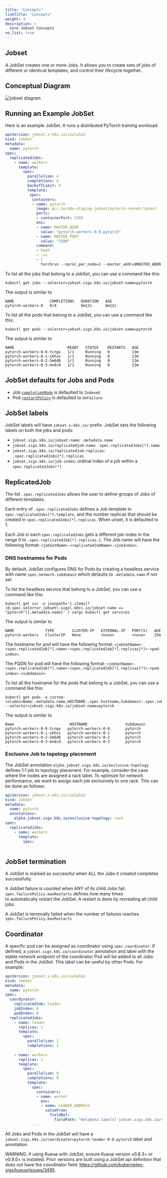 ```yaml
---
title: "Concepts"
linkTitle: "Concepts"
weight: 4
description: >
  Core Jobset Concepts
no_list: true
---
```


## Jobset

A JobSet creates one or more Jobs. It allows you to create sets of jobs of different or identical templates, and control their lifecycle together.

## Conceptual Diagram

![jobset diagram](/images/jobset_diagram.png)

## Running an Example JobSet

Here is an example JobSet. It runs a distributed PyTorch training workload.

```yaml
apiVersion: jobset.x-k8s.io/v1alpha2
kind: JobSet
metadata:
  name: pytorch
spec:
  replicatedJobs:
    - name: workers
      template:
        spec:
          parallelism: 4
          completions: 4
          backoffLimit: 0
          template:
           spec:
            containers:
            - name: pytorch
              image: gcr.io/k8s-staging-jobset/pytorch-resnet:latest
              ports:
              - containerPort: 3389
              env:
              - name: MASTER_ADDR
                value: "pytorch-workers-0-0.pytorch"
              - name: MASTER_PORT
                value: "3389"
              command:
              - bash
              - -xc
              - |
                torchrun --nproc_per_node=1 --master_addr=$MASTER_ADDR --master_port=$MASTER_PORT resnet.py --backend=gloo
```

To list all the jobs that belong to a JobSet, you can use a command like this:

```shell
kubectl get jobs --selector=jobset.sigs.k8s.io/jobset-name=pytorch
```

The output is similar to 

```
NAME                COMPLETIONS   DURATION   AGE
pytorch-workers-0   0/4           6m12s      6m12s
```

To list all the pods that belong to a JobSet, you can use a command like this:

```shell
kubectl get pods --selector=jobset.sigs.k8s.io/jobset-name=pytorch
```

The output is similar to 

```
NAME                        READY   STATUS    RESTARTS   AGE
pytorch-workers-0-0-tcngx   1/1     Running   0          13m
pytorch-workers-0-1-sbhxs   1/1     Running   0          13m
pytorch-workers-0-2-5m6d6   1/1     Running   0          13m
pytorch-workers-0-3-mn8c8   1/1     Running   0          13m
```

## JobSet defaults for Jobs and Pods

- Job [`completionMode`](https://kubernetes.io/docs/concepts/workloads/controllers/job/#completion-mode) is defaulted to `Indexed` 
- Pod [`restartPolicy`](https://kubernetes.io/docs/concepts/workloads/controllers/job/#pod-template) is defaulted to `OnFailure`


## JobSet labels

JobSet labels will have `jobset.x-k8s.io/` prefix. JobSet sets the following labels on both the jobs and pods:
- `jobset.sigs.k8s.io/jobset-name`: `.metadata.name`
- `jobset.sigs.k8s.io/replicatedjob-name`: `.spec.replicatedJobs[*].name`
- `jobset.sigs.k8s.io/replicatedjob-replicas`: `.spec.replicatedJobs[*].replicas`
- `jobset.sigs.k8s.io/job-index`: ordinal index of a job within a `spec.replicatedJobs[*]`


## ReplicatedJob

The list `.spec.replicatedJobs` allows the user to define groups of Jobs of different templates.

Each entry of `.spec.replicatedJobs` defines a Job template in `spec.replicatedJobs[*].template`, 
and the number replicas that should be created in `spec.replicatedJobs[*].replicas`. When 
unset, it is defaulted to 1.

Each Job in each `spec.replicatedJobs` gets a different job-index in the range 0 to `.spec.replicatedJob[*].replicas-1`. 
The Job name will have the following format: `<jobSetName>-<replicatedJobName>-<jobIndex>`. 


### DNS hostnames for Pods

By default, JobSet configures DNS for Pods by creating a headless service with name `spec.network.subdomain` which defaults to `.metadata.name` if not set.   

To list the headless service that belong to a JobSet, you can use a command like this:

```shell
kubectl get svc -o jsonpath='{.items[?(@.spec.selector.jobset\.sigs\.k8s\.io/jobset-name == "pytorch")].metadata.name}' | xargs kubectl get services
```

The output is similar to 

```
NAME              TYPE        CLUSTER-IP   EXTERNAL-IP   PORT(S)   AGE
pytorch-workers   ClusterIP   None         <none>        <none>    25m
```

The hostname for pod will have the following format: `<jobSetName>-<spec.replicatedJob[*].name>-<spec.replicatedJob[*].replicas[*]>-<pod-index>`. 

The FQDN for pod will have the following format: `<jobSetName>-<spec.replicatedJob[*].name>-<spec.replicatedJob[*].replicas[*]>-<pod-index>.<subdomain>`. 

To list all the hostname for the pods that belong to a JobSet, you can use a command like this:

```shell
kubectl get pods -o custom-columns=Name:.metadata.name,HOSTNAME:.spec.hostname,Subdomain:.spec.subdomain --selector=jobset.sigs.k8s.io/jobset-name=pytorch

```

The output is similar to 

```
Name                         HOSTNAME                 Subdomain
pytorch-workers-0-0-tcngx   pytorch-workers-0-0.      pytorch
pytorch-workers-0-1-sbhxs   pytorch-workers-0-1       pytorch
pytorch-workers-0-2-5m6d6   pytorch-workers-0-2       pytorch
pytorch-workers-0-3-mn8c8.  pytorch-workers-0-3       pytorch
```

### Exclusive Job to topology placement

The JobSet annotation `alpha.jobset.sigs.k8s.io/exclusive-topology` defines 1:1 job to topology placement. 
For example, consider the case where the nodes are assigned a rack label. To optimize for network
performance, we want to assign each job exclusively to one rack. This can be done as follows:

```yaml
apiVersion: jobset.x-k8s.io/v1alpha2
kind: JobSet
metadata:
  name: pytorch
  annotations:
    alpha.jobset.sigs.k8s.io/exclusive-topology: rack
spec:
  replicatedJobs:
    - name: workers
      template:
        spec:
          ...
```

## JobSet termination

A JobSet is marked as successful when ALL the Jobs it created completes successfully. 

A JobSet failure is counted when ANY of its child Jobs fail. `spec.failurePolicy.maxRestarts` defines how many times  
to automatically restart the JobSet. A restart is done by recreating all child jobs.

A JobSet is terminally failed when the number of failures reaches `spec.failurePolicy.maxRestarts`

## Coordinator

A specific pod can be assigned as coordinator using `spec.coordinator`. If
defined, a `jobset.sigs.k8s.io/coordinator` annotation and label with the stable
network endpoint of the coordinator Pod will be added to all Jobs and Pods in
the JobSet. This label can be useful by other Pods. For example:

```yaml
apiVersion: jobset.x-k8s.io/v1alpha2
kind: JobSet
metadata:
  name: pytorch
spec:
  coordinator:
    replicatedJob: leader
    jobIndex: 0
    podIndex: 0
  replicatedJobs:
    - name: leader
      replicas: 1
      template:
        spec:
          parallelism: 1
          completions: 1
          ...
    - name: workers
      replicas: 1
      template:
        spec:
          parallelism: 8
          completions: 8
          template:
            spec:
              containers:
              - name: worker
                env:
                - name: LEADER_ADDRESS
                  valueFrom:
                    fieldRef:
                      fieldPath: "metadata.labels['jobset.sigs.k8s.io/coordinator']"
            ...
```

All Jobs and Pods in the JobSet will have a
`jobset.sigs.k8s.io/coordinator=pytorch-leader-0-0.pytorch` label and annotation.

WARNING: if using Kueue with JobSet, ensure Kueue version v0.8.3+ or v0.9.0+ is
installed. Prior versions are built using a JobSet api definition that does not
have the coordinator field:
https://github.com/kubernetes-sigs/kueue/issues/3495.
